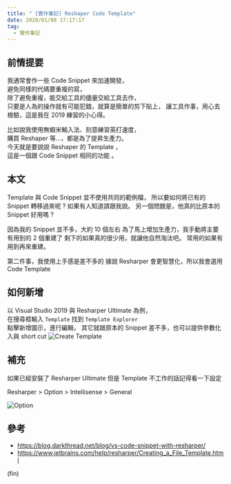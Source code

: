 ```yaml
---
title: " [實作筆記] Reshaper Code Template"
date: 2020/01/08 17:17:17
tag:
  - 實作筆記
---
```


## 前情提要

我通常會作一些 Code Snippet 來加速開發，  
避免同樣的代碼要重複的寫，  
除了避免重複，能交給工具的儘量交給工具去作，  
只要是人為的操作就有可能犯錯，就算是簡單的剪下貼上，
讓工具作事，用心去檢驗，這是我在 2019 練習的小心得。

比如說我使用無蝦米輸入法、刻意練習英打速度，  
購買 Reshaper 等…，都是為了提昇生產力。  
今天就是要說說 Reshaper 的 Template ，  
這是一個跟 Code Snippet 相同的功能 。

## 本文

Template 與 Code Snippet 並不使用共同的範例檔，
所以要如何將已有的 Snippet 轉移過來呢 ? 如果有人知道請跟我說。
另一個問題是，他真的比原本的 Snippet 好用嗎 ?

因為我的 Snippet 並不多，大約 10 個左右
為了馬上增加生產力，我手動將主要有用到的 2 個重建了
剩下的如果真的很少用，就讓他自然淘汰吧。
常用的如果有用到再來重建。

第二件事，我使用上手感是差不多的
據說 Resharper 會更智慧化，所以我會選用 Code Template

## 如何新增

以 Visual Studio 2019 與 Resharper Ultimate 為例，  
在搜尋框輸入 `Template` 找到 `Template Explorer`  
點擊新增圖示，進行編輯，
其它就跟原本的 Snippet 差不多，也可以提供參數化入與 short cut
![Create Template](/images/2020/1/reshaper_template_01.jpg)

## 補充

如果已經安裝了 Resharper Ultimate 但是 Template 不工作的話記得看一下設定

Resharper > Option > Intellisense > General

![Option](/images/2020/1/reshaper_template_02.jpg)

## 參考

- <https://blog.darkthread.net/blog/vs-code-snippet-with-resharper/>
- <https://www.jetbrains.com/help/resharper/Creating_a_File_Template.html>

(fin)
